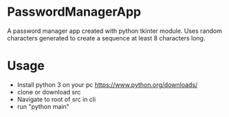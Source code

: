 # PasswordManagerApp
A password manager app created with python tkinter module. 
Uses random characters generated to create a sequence at least 8 characters long.

# Usage
* Install python 3 on your pc
  https://www.python.org/downloads/
* clone or download src
* Navigate to root of src in cli
* run "python main"
